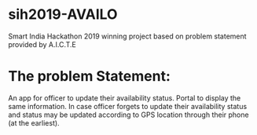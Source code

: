 # sih2019-AVAILO
Smart India Hackathon 2019 winning project based on problem statement provided by A.I.C.T.E
# The problem Statement: 
An app for officer to update their availability status. Portal to display the same information. In case officer forgets to update their availability status and status may be updated according to GPS location through their phone (at the earliest). 

